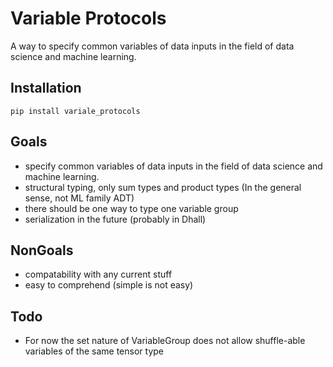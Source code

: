 # Variable Protocols
A way to specify common variables of data inputs in the field of data science and machine learning.

## Installation
`pip install variale_protocols`

## Goals
* specify common variables of data inputs in the field of data science and machine learning.
* structural typing, only sum types and product types (In the general sense, not ML family ADT)
* there should be one way to type one variable group
* serialization in the future (probably in Dhall)

## NonGoals
* compatability with any current stuff
* easy to comprehend (simple is not easy)

## Todo
* For now the set nature of VariableGroup does not allow
 shuffle-able variables of the same tensor type